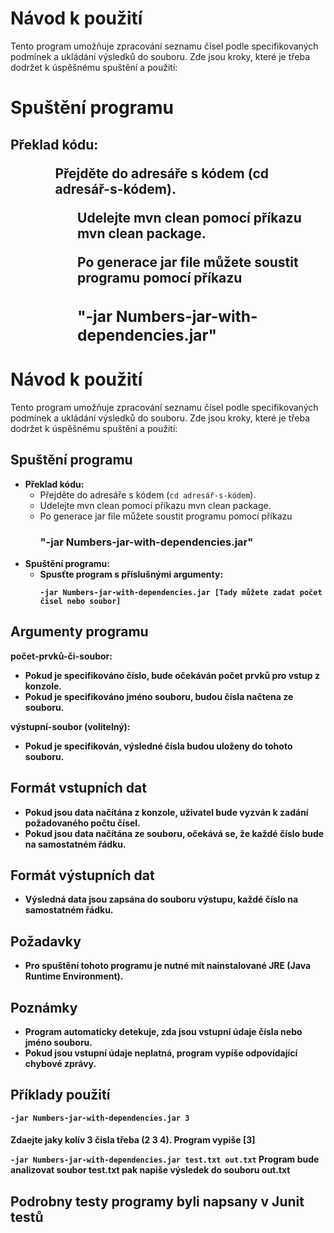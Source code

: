 
<H1>Návod k použití</H1>


<P>Tento program umožňuje zpracování seznamu čísel podle specifikovaných podmínek a ukládání výsledků do souboru. Zde jsou kroky, které je třeba dodržet k úspěšnému spuštění a použití:</P>

<h1><b>Spuštění programu</b></h1>

<h2>Překlad kódu:
  
<ul>
  <ol>Přejděte do adresáře s kódem (cd adresář-s-kódem).
<ol>Udelejte mvn clean pomocí příkazu mvn clean package.</ol>
  <ol>Po generace jar file můžete soustit programu pomocí příkazu <h3><b>"-jar Numbers-jar-with-dependencies.jar"</b></h3></ol>
</ul>
</h2>




<h1>Návod k použití</h1>

<p>Tento program umožňuje zpracování seznamu čísel podle specifikovaných podmínek a ukládání výsledků do souboru. Zde jsou kroky, které je třeba dodržet k úspěšnému spuštění a použití:</p>

<h2>Spuštění programu</h2>

<ul>

  <li><strong>Překlad kódu:</strong>
        <ul>
            <li>Přejděte do adresáře s kódem (<code>cd adresář-s-kódem</code>).</li>
            <li> Udelejte mvn clean pomocí příkazu mvn clean package.</li>
            <li> Po generace jar file můžete soustit programu pomocí příkazu <h3><b>"-jar Numbers-jar-with-dependencies.jar"</li>
        </ul>
    </li>

  <li><strong>Spuštění programu:</strong>
        <ul>
            <li>Spusťte program s příslušnými argumenty:
                <pre><code>-jar Numbers-jar-with-dependencies.jar [Tady můžete zadat počet čisel nebo soubor]</code></pre>
            </li>
        </ul>
    </li>
</ul>

<h2>Argumenty programu</h2>

<p><strong>počet-prvků-či-soubor:</strong></p>
<ul>
    <li>Pokud je specifikováno číslo, bude očekáván počet prvků pro vstup z konzole.</li>
    <li>Pokud je specifikováno jméno souboru, budou čísla načtena ze souboru.</li>
</ul>

<p><strong>výstupní-soubor</strong> (volitelný):</p>
<ul>
    <li>Pokud je specifikován, výsledné čísla budou uloženy do tohoto souboru.</li>
</ul>

<h2>Formát vstupních dat</h2>

<ul>
    <li>Pokud jsou data načítána z konzole, uživatel bude vyzván k zadání požadovaného počtu čísel.</li>
    <li>Pokud jsou data načítána ze souboru, očekává se, že každé číslo bude na samostatném řádku.</li>
</ul>

<h2>Formát výstupních dat</h2>

<ul>
    <li>Výsledná data jsou zapsána do souboru výstupu, každé číslo na samostatném řádku.</li>
</ul>

<h2>Požadavky</h2>

<ul>
    <li>Pro spuštění tohoto programu je nutné mít nainstalované JRE (Java Runtime Environment).</li>
</ul>

<h2>Poznámky</h2>

<ul>
    <li>Program automaticky detekuje, zda jsou vstupní údaje čísla nebo jméno souboru.</li>
    <li>Pokud jsou vstupní údaje neplatná, program vypíše odpovídající chybové zprávy.</li>
</ul>

<h2>Příklady použití</h2>

<code>-jar Numbers-jar-with-dependencies.jar 3</code>
<h4>Zdaejte jaky kolív 3 čisla  třeba (2 3 4). Program vypiše [3]

<code>-jar Numbers-jar-with-dependencies.jar test.txt out.txt</code>
Program bude analizovat soubor test.txt pak napiše výsledek do souboru out.txt


<h2>Podrobny testy programy byli napsany v Junit testů</h2>



